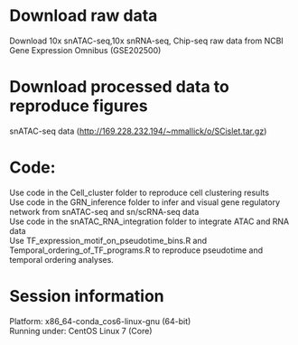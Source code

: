 # Download raw data
Download 10x snATAC-seq,10x snRNA-seq, Chip-seq raw data from NCBI Gene Expression Omnibus (GSE202500)

# Download processed data to reproduce figures
snATAC-seq data (http://169.228.232.194/~mmallick/o/SCislet.tar.gz)

# Code:
Use code in the Cell_cluster folder to reproduce cell clustering results \
Use code in the GRN_inference folder to infer and visual gene regulatory network from snATAC-seq and sn/scRNA-seq data \
Use code in the snATAC_RNA_integration folder to integrate ATAC and RNA data \
Use TF_expression_motif_on_pseudotime_bins.R and Temporal_ordering_of_TF_programs.R to reproduce pseudotime and temporal ordering analyses.

# Session information
Platform: x86_64-conda_cos6-linux-gnu (64-bit) \
Running under: CentOS Linux 7 (Core) 
